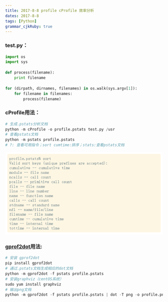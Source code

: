 ```yaml
---
title: 2017-8-8 profile cProfile 效率分析
dates: 2017-8-8
tags: [Python]
grammar_cjkRuby: true
---
```

### test.py：
```python
import os
import sys

def process(filename):
	print filename

for (dirpath, dirnames, filenames) in os.walk(sys.argv[1]):
	for filename in filenames:
		process(filename)
```

### cProfile用法：
```python
# 生成.pstats分析文档
python -m cProfile -o profile.pstats test.py /usr
# 查看pstats文档
python -m pstats profile.pstats
# ?: 查看可用指令；sort cumtime:排序；stats:查看pstats文档
```
![enter description here][1]

### [gprof2dot](https://github.com/jrfonseca/gprof2dot)用法:
```python
# 安装 gprof2dot
pip install gprof2dot
# 通过.pstats文档生成相应的dot文档
python -m gprof2dot -f pstats profile.pstats
# 安装graphviz（centOS系统）
sudo yum install graphviz
# 输出png文档
python -m gprof2dot -f pstats profile.pstats | dot -T png -o profile.png
```

  [1]: ./images/%E4%BB%A3%E7%A0%81%E6%AE%B5.png "sort keys"